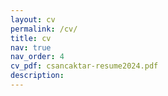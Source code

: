 ```yaml
---
layout: cv
permalink: /cv/
title: cv
nav: true
nav_order: 4
cv_pdf: csancaktar-resume2024.pdf
description: 
---
```

